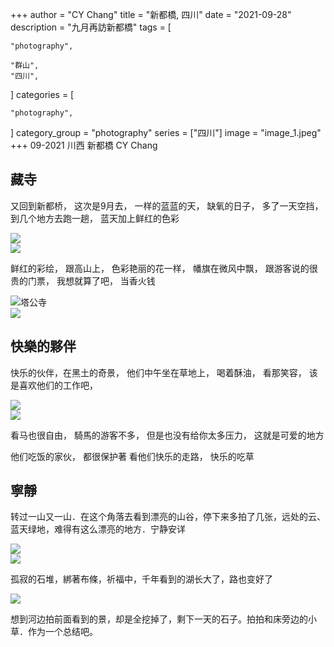 +++
author = "CY Chang"
title = "新都橋, 四川"
date = "2021-09-28"
description = "九月再訪新都橋"
tags = [

    "photography",

    "群山",
    "四川",

]
categories = [

    "photography",

]
category_group = "photography"
series = ["四川"]
image = "image_1.jpeg"
+++
09-2021 川西 新都橋 CY Chang

## 藏寺 

又回到新都桥， 这次是9月去， 一样的蓝蓝的天， 缺氧的日子， 多了一天空挡， 到几个地方去跑一趟， 蓝天加上鲜红的色彩  
 

![](image_1.jpeg)  
![](image_3.jpeg)

鲜红的彩绘， 跟高山上， 色彩艳丽的花一样， 幡旗在微风中飘， 跟游客说的很贵的门票， 我想就算了吧， 当香火钱  

![塔公寺](image_3.jpeg)  
![](image_4.jpeg)

## 快樂的夥伴

快乐的伙伴，在黑土的奇景， 他们中午坐在草地上， 喝着酥油， 看那笑容， 该是喜欢他们的工作吧，

![](image_7.jpeg)  
![](image_13.jpeg)

看马也很自由， 騎馬的游客不多， 但是也没有给你太多压力， 这就是可爱的地方  
 
他们吃饭的家伙， 都很保护著 看他们快乐的走路， 快乐的吃草 
 
## 寧靜

转过一山又一山．在这个角落去看到漂亮的山谷，停下来多拍了几张，远处的云、蓝天绿地，难得有这么漂亮的地方．宁静安详  

![](image_18.jpeg)  
![](image_19.jpeg) 

孤寂的石堆，綁著布條，祈福中，千年看到的湖长大了，路也变好了  
 
![](image_21.jpeg) 

想到河边拍前面看到的景，却是全挖掉了，剩下一天的石子。拍拍和床旁边的小草．作为一个总结吧。 

